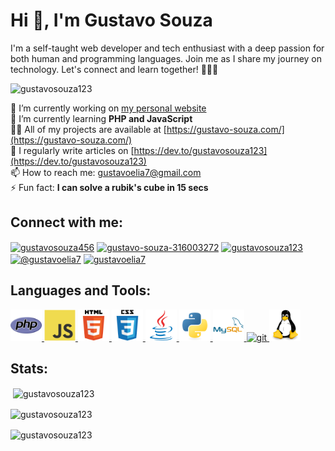 # Hi 👋, I'm Gustavo Souza

 I'm a self-taught web developer and tech enthusiast with a deep passion for both human and programming languages. Join me as I share my journey on technology. Let's connect and learn together! 🚀👨‍💻

<p align="left"> <img src="https://komarev.com/ghpvc/?username=gustavosouza123&label=Profile%20views&color=0e75b6&style=flat" alt="gustavosouza123" /> </p>

🔭 I’m currently working on [my personal website](https://gustavo-souza.com/)  
🌱 I’m currently learning **PHP and JavaScript**  
👨‍💻 All of my projects are available at [https://gustavo-souza.com/](https://gustavo-souza.com/)  
📝 I regularly write articles on [https://dev.to/gustavosouza123](https://dev.to/gustavosouza123)  
📫 How to reach me: gustavoelia7@gmail.com  
⚡ Fun fact: **I can solve a rubik's cube in 15 secs**

## Connect with me:

<p align="left">
<a href="https://twitter.com/gustavosouza456" target="blank"><img align="center" src="https://raw.githubusercontent.com/rahuldkjain/github-profile-readme-generator/master/src/images/icons/Social/twitter.svg" alt="gustavosouza456" height="30" width="40" /></a>
<a href="https://linkedin.com/in/gustavo-souza-316003272" target="blank"><img align="center" src="https://raw.githubusercontent.com/rahuldkjain/github-profile-readme-generator/master/src/images/icons/Social/linked-in-alt.svg" alt="gustavo-souza-316003272" height="30" width="40" /></a>
<a href="https://dev.to/gustavosouza123" target="blank"><img align="center" src="https://raw.githubusercontent.com/rahuldkjain/github-profile-readme-generator/master/src/images/icons/Social/devto.svg" alt="gustavosouza123" height="30" width="40" /></a>
<a href="https://medium.com/@gustavoelia7" target="blank"><img align="center" src="https://raw.githubusercontent.com/rahuldkjain/github-profile-readme-generator/master/src/images/icons/Social/medium.svg" alt="@gustavoelia7" height="30" width="40" /></a>
<a href="https://www.leetcode.com/gustavoelia7" target="blank"><img align="center" src="https://raw.githubusercontent.com/rahuldkjain/github-profile-readme-generator/master/src/images/icons/Social/leet-code.svg" alt="gustavoelia7" height="30" width="40" /></a>
</p>

## Languages and Tools:

<p align="left">
<a href="https://www.php.net" target="_blank" rel="noreferrer"> <img src="https://raw.githubusercontent.com/devicons/devicon/master/icons/php/php-original.svg" alt="php" width="50" height="50"/> </a>
<a href="https://developer.mozilla.org/en-US/docs/Web/JavaScript" target="_blank" rel="noreferrer"> <img src="https://raw.githubusercontent.com/devicons/devicon/master/icons/javascript/javascript-original.svg" alt="javascript" width="50" height="50"/> </a>
<a href="https://www.w3.org/html/" target="_blank" rel="noreferrer"> <img src="https://raw.githubusercontent.com/devicons/devicon/master/icons/html5/html5-original-wordmark.svg" alt="html5" width="50" height="50"/> </a>
<a href="https://www.w3schools.com/css/" target="_blank" rel="noreferrer"> <img src="https://raw.githubusercontent.com/devicons/devicon/master/icons/css3/css3-original-wordmark.svg" alt="css3" width="50" height="50"/> </a>
<a href="https://www.java.com" target="_blank" rel="noreferrer"> <img src="https://raw.githubusercontent.com/devicons/devicon/master/icons/java/java-original.svg" alt="java" width="50" height="50"/> </a>
<a href="https://www.python.org" target="_blank" rel="noreferrer"> <img src="https://raw.githubusercontent.com/devicons/devicon/master/icons/python/python-original.svg" alt="python" width="50" height="50"/> </a>
<a href="https://www.mysql.com/" target="_blank" rel="noreferrer"> <img src="https://raw.githubusercontent.com/devicons/devicon/master/icons/mysql/mysql-original-wordmark.svg" alt="mysql" width="50" height="50"/> </a>
<a href="https://git-scm.com/" target="_blank" rel="noreferrer"> <img src="https://www.vectorlogo.zone/logos/git-scm/git-scm-icon.svg" alt="git" width="50" height="50"/> </a> 
<a href="https://www.linux.org/" target="_blank" rel="noreferrer"> <img src="https://raw.githubusercontent.com/devicons/devicon/master/icons/linux/linux-original.svg" alt="linux" width="50" height="50"/> </a>
</p>

## Stats:

<p>&nbsp;<img align="center" src="https://github-readme-stats.vercel.app/api?username=gustavosouza123&show_icons=true&locale=en&theme=dark" alt="gustavosouza123" /></p>

<p><img align="center" src="https://github-readme-streak-stats.herokuapp.com/?user=gustavosouza123&theme=dark" alt="gustavosouza123" /></p>

<p><img align="center" src="https://github-readme-stats.vercel.app/api/top-langs?username=gustavosouza123&show_icons=true&locale=en&layout=compact&theme=dark" alt="gustavosouza123" /></p>
